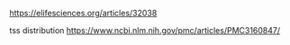 

https://elifesciences.org/articles/32038

tss distribution
https://www.ncbi.nlm.nih.gov/pmc/articles/PMC3160847/